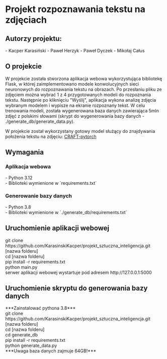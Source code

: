 # Projekt rozpoznawania tekstu na zdjęciach

<h2>Autorzy projektu:</h2>
- Kacper Karasiński
- Paweł Herzyk
- Paweł Dyczek
- Mikołaj Całus

<h2>O projekcie</h2>
W projekcie została stworzona aplikacja webowa wykorzystująca bibliotekę Flask, w której zaimplementowano modele konwolucyjnych sieci neuronowych do rozpoznawania tekstu na obrazach. Po przesłaniu pliku ze zdjęciem można wybrać 1 z 4 przygotowanych modeli do rozpoznania tekstu. Następnie po kliknięciu "Wyślij", aplikacja wykona analizę zdjęcia wybranym modelem i wypisze na ekranie rozpoznany tekst. W celu trenowania modeli, została wygenerowana baza danych zawierająca 5mln zdjęć z polskimi słowami (skrypt do wygenerowania bazy danych - ./generate_db/generate_data.py).

W projekcie został wykorzystany gotowy model służący do znajdywania położenia tekstu na zdjęciu: [CRAFT-pytorch](https://github.com/clovaai/CRAFT-pytorch)

<h2>Wymagania</h2>
<h3>Aplikacja webowa</h3>
- Python 3.12<br>
- Biblioteki wymienione w `requirements.txt`<br>

<h3>Generowanie bazy danych</h3>
- Python 3.8<br>
- Biblioteki wymienione w `./generate_db/requirements.txt`<br>

<h2>Uruchomienie aplikacji webowej</h2>
git clone https://github.com/KarasinskiKacper/projekt_sztuczna_inteligencja.git [nazwa folderu]<br>
cd [nazwa folderu]<br>
pip install -r requirements.txt<br>
python main.py<br>
serwer aplikacji webowej wystartuje pod adresem http://127.0.0.1:5000<br>

<h2>Uruchomienie skryptu do generowania bazy danych</h2>
***Zainstalować pythona 3.8***<br>
git clone https://github.com/KarasinskiKacper/projekt_sztuczna_inteligencja.git [nazwa folderu]<br>
cd [nazwa folderu]<br>
cd generate_db<br>
pip install -r requirements.txt<br>
python generate_data.py<br>
***Uwaga baza danych zajmuje 64GB!***<br>
